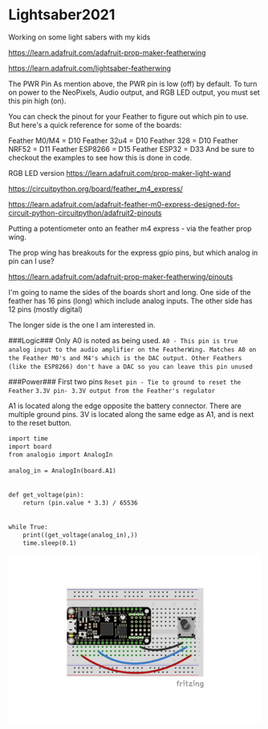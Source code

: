 # Lightsaber2021
Working on some light sabers with my kids


https://learn.adafruit.com/adafruit-prop-maker-featherwing

https://learn.adafruit.com/lightsaber-featherwing



The PWR Pin
As mention above, the PWR pin is low (off) by default. To turn on power to the NeoPixels, Audio output, and RGB LED output, you must set this pin high (on).

You can check the pinout for your Feather to figure out which pin to use. But here's a quick reference for some of the boards:

Feather M0/M4 = D10
Feather 32u4 = D10
Feather 328 = D10
Feather NRF52 = D11
Feather ESP8266 = D15
Feather ESP32 = D33
And be sure to checkout the examples to see how this is done in code.


RGB LED version
https://learn.adafruit.com/prop-maker-light-wand


https://circuitpython.org/board/feather_m4_express/


https://learn.adafruit.com/adafruit-feather-m0-express-designed-for-circuit-python-circuitpython/adafruit2-pinouts



Putting a potentiometer onto an feather m4 express - via the feather prop wing.

The prop wing has breakouts for the express gpio pins, but which analog in pin can I use?

https://learn.adafruit.com/adafruit-prop-maker-featherwing/pinouts

I'm going to name the sides of the boards short and long.
One side of the feather has 16 pins (long) which include analog inputs.
The other side has 12 pins (mostly digital)

The longer side is the one I am interested in.


###Logic###
Only A0 is noted as being used.
```A0 - This pin is true analog input to the audio amplifier on the FeatherWing. Matches A0 on the Feather M0's and M4's which is the DAC output. Other Feathers (like the ESP8266) don't have a DAC so you can leave this pin unused```

###Power###
First two pins 
``Reset pin - Tie to ground to reset the Feather``
``3.3V pin- 3.3V output from the Feather's regulator``



A1 is located along the edge opposite the battery connector. There are multiple ground pins. 3V is located along the same edge as A1, and is next to the reset button.

```"""CircuitPython Essentials Analog In example"""
import time
import board
from analogio import AnalogIn

analog_in = AnalogIn(board.A1)


def get_voltage(pin):
    return (pin.value * 3.3) / 65536


while True:
    print((get_voltage(analog_in),))
    time.sleep(0.1)
```


![Alt text](./readme_imgs/circuitpython_FeatherM0ExpressPot_bb.jpg)